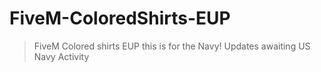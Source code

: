 # FiveM-ColoredShirts-EUP
> FiveM Colored shirts EUP this is for the Navy!
> Updates awaiting US Navy Activity
